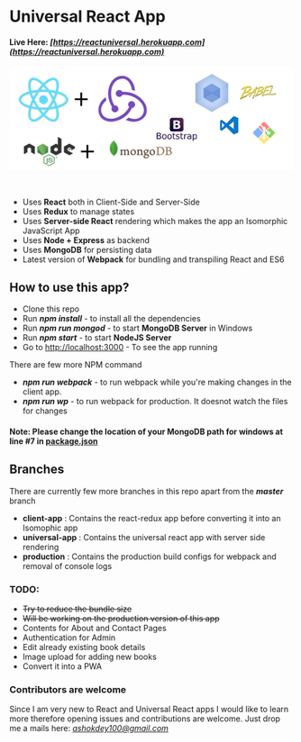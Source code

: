 # Universal React App 

#### Live Here: _[https://reactuniversal.herokuapp.com](https://reactuniversal.herokuapp.com)_

![Logo of Tech Used](./assets/graphic_by_me.png) 

<br/>

* Uses **React** both in Client-Side and Server-Side
* Uses **Redux** to manage states
* Uses **Server-side React** rendering which makes the app an Isomorphic JavaScript App
* Uses **Node + Express** as backend
* Uses **MongoDB** for persisting data
* Latest version of **Webpack** for bundling and transpiling React and ES6


## How to use this app?

* Clone this repo
* Run _**npm install**_ - to install all the dependencies
* Run _**npm run mongod**_ - to start **MongoDB Server** in Windows
* Run _**npm start**_ - to start **NodeJS Server**
* Go to [http://localhost:3000](http://localhost:3000) - To  see the app running

There are few more NPM command 
* _**npm run webpack**_ -  to run webpack while you're making changes in the client app.
* _**npm run wp**_ - to run webpack for production. It doesnot watch the files for changes

#### Note: Please change the location of your MongoDB path for windows at line #7 in [package.json](./package.json)

##  Branches 

There are currently few more branches in this repo apart from the _**master**_ branch
 
* **client-app** : Contains the react-redux app before converting it into an Isomophic app
* **universal-app** : Contains the universal react app with server side rendering
* **production** : Contains the production build configs for webpack and removal of console logs

### TODO:

* ~~Try to reduce the bundle size~~
* ~~Will be working on the production version of this app~~
* Contents for About and Contact Pages
* Authentication for Admin 
* Edit already existing book details
* Image upload for adding new books
* Convert it into a PWA

### Contributors are welcome 

Since I am very new to React and Universal React apps I would like to learn more therefore opening issues and contributions are welcome. Just drop me a mails here: _[ashokdey100@gmail.com](#)_